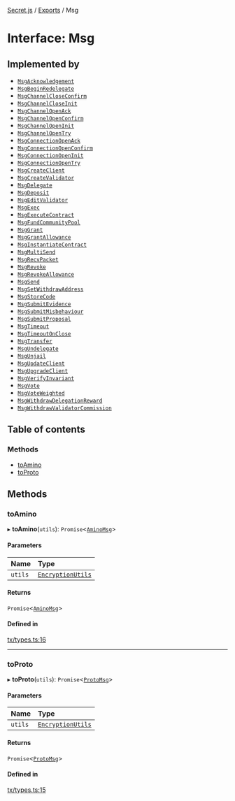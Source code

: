 [Secret.js](../README.md) / [Exports](../modules.md) / Msg

# Interface: Msg

## Implemented by

- [`MsgAcknowledgement`](../classes/MsgAcknowledgement.md)
- [`MsgBeginRedelegate`](../classes/MsgBeginRedelegate.md)
- [`MsgChannelCloseConfirm`](../classes/MsgChannelCloseConfirm.md)
- [`MsgChannelCloseInit`](../classes/MsgChannelCloseInit.md)
- [`MsgChannelOpenAck`](../classes/MsgChannelOpenAck.md)
- [`MsgChannelOpenConfirm`](../classes/MsgChannelOpenConfirm.md)
- [`MsgChannelOpenInit`](../classes/MsgChannelOpenInit.md)
- [`MsgChannelOpenTry`](../classes/MsgChannelOpenTry.md)
- [`MsgConnectionOpenAck`](../classes/MsgConnectionOpenAck.md)
- [`MsgConnectionOpenConfirm`](../classes/MsgConnectionOpenConfirm.md)
- [`MsgConnectionOpenInit`](../classes/MsgConnectionOpenInit.md)
- [`MsgConnectionOpenTry`](../classes/MsgConnectionOpenTry.md)
- [`MsgCreateClient`](../classes/MsgCreateClient.md)
- [`MsgCreateValidator`](../classes/MsgCreateValidator.md)
- [`MsgDelegate`](../classes/MsgDelegate.md)
- [`MsgDeposit`](../classes/MsgDeposit.md)
- [`MsgEditValidator`](../classes/MsgEditValidator.md)
- [`MsgExec`](../classes/MsgExec.md)
- [`MsgExecuteContract`](../classes/MsgExecuteContract.md)
- [`MsgFundCommunityPool`](../classes/MsgFundCommunityPool.md)
- [`MsgGrant`](../classes/MsgGrant.md)
- [`MsgGrantAllowance`](../classes/MsgGrantAllowance.md)
- [`MsgInstantiateContract`](../classes/MsgInstantiateContract.md)
- [`MsgMultiSend`](../classes/MsgMultiSend.md)
- [`MsgRecvPacket`](../classes/MsgRecvPacket.md)
- [`MsgRevoke`](../classes/MsgRevoke.md)
- [`MsgRevokeAllowance`](../classes/MsgRevokeAllowance.md)
- [`MsgSend`](../classes/MsgSend.md)
- [`MsgSetWithdrawAddress`](../classes/MsgSetWithdrawAddress.md)
- [`MsgStoreCode`](../classes/MsgStoreCode.md)
- [`MsgSubmitEvidence`](../classes/MsgSubmitEvidence.md)
- [`MsgSubmitMisbehaviour`](../classes/MsgSubmitMisbehaviour.md)
- [`MsgSubmitProposal`](../classes/MsgSubmitProposal.md)
- [`MsgTimeout`](../classes/MsgTimeout.md)
- [`MsgTimeoutOnClose`](../classes/MsgTimeoutOnClose.md)
- [`MsgTransfer`](../classes/MsgTransfer.md)
- [`MsgUndelegate`](../classes/MsgUndelegate.md)
- [`MsgUnjail`](../classes/MsgUnjail.md)
- [`MsgUpdateClient`](../classes/MsgUpdateClient.md)
- [`MsgUpgradeClient`](../classes/MsgUpgradeClient.md)
- [`MsgVerifyInvariant`](../classes/MsgVerifyInvariant.md)
- [`MsgVote`](../classes/MsgVote.md)
- [`MsgVoteWeighted`](../classes/MsgVoteWeighted.md)
- [`MsgWithdrawDelegationReward`](../classes/MsgWithdrawDelegationReward.md)
- [`MsgWithdrawValidatorCommission`](../classes/MsgWithdrawValidatorCommission.md)

## Table of contents

### Methods

- [toAmino](Msg.md#toamino)
- [toProto](Msg.md#toproto)

## Methods

### toAmino

▸ **toAmino**(`utils`): `Promise`<[`AminoMsg`](../modules.md#aminomsg)\>

#### Parameters

| Name | Type |
| :------ | :------ |
| `utils` | [`EncryptionUtils`](EncryptionUtils.md) |

#### Returns

`Promise`<[`AminoMsg`](../modules.md#aminomsg)\>

#### Defined in

[tx/types.ts:16](https://github.com/scrtlabs/secret.js/blob/839fe3d/src/tx/types.ts#L16)

___

### toProto

▸ **toProto**(`utils`): `Promise`<[`ProtoMsg`](ProtoMsg.md)\>

#### Parameters

| Name | Type |
| :------ | :------ |
| `utils` | [`EncryptionUtils`](EncryptionUtils.md) |

#### Returns

`Promise`<[`ProtoMsg`](ProtoMsg.md)\>

#### Defined in

[tx/types.ts:15](https://github.com/scrtlabs/secret.js/blob/839fe3d/src/tx/types.ts#L15)
